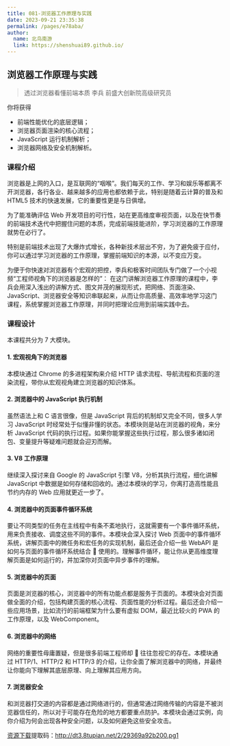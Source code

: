 ```yaml
---
title: 081-浏览器工作原理与实践
date: 2023-09-21 23:35:38
permalink: /pages/e78aba/
author:
  name: 北鸟南游
  link: https://shenshuai89.github.io/
---
```


## 浏览器工作原理与实践

> 透过浏览器看懂前端本质
> 李兵 前盛大创新院高级研究员

你将获得

- 前端性能优化的底层逻辑；
- 浏览器页面渲染的核心流程；
- JavaScript 运行机制解析；
- 浏览器网络及安全机制解析。

### 课程介绍

浏览器是上网的入口，是互联网的“咽喉”。我们每天的工作、学习和娱乐等都离不开浏览器，各行各业、越来越多的应用也都依赖于此，特别是随着云计算的普及和 HTML5 技术的快速发展，它的重要性更是与日俱增。

为了能准确评估 Web 开发项目的可行性，站在更高维度审视页面，以及在快节奏的前端技术迭代中把握住问题的本质，完成前端技能进阶，学习浏览器的工作原理就势在必行了。

特别是前端技术出现了大爆炸式增长，各种新技术层出不穷，为了避免疲于应付，你可以通过学习浏览器的工作原理，掌握前端知识的本源，以不变应万变。

为便于你快速对浏览器有个宏观的把控，李兵和极客时间团队专门做了一个小视频“工程师视角下的浏览器是怎样的”：
在这门讲解浏览器工作原理的课程中，李兵会用深入浅出的讲解方式、图文并茂的展现形式，把网络、页面渲染、JavaScript、浏览器安全等知识串联起来，从而让你高质量、高效率地学习这门课程，系统掌握浏览器工作原理，并同时把理论应用到前端实践中去。

### 课程设计

本课程共分为 7 大模块。

#### 1. 宏观视角下的浏览器

本模块通过 Chrome 的多进程架构来介绍 HTTP 请求流程、导航流程和页面的渲染流程，带你从宏观视角建立浏览器的知识体系。

#### 2. 浏览器中的 JavaScript 执行机制

虽然语法上和 C 语言很像，但是 JavaScript 背后的机制却又完全不同，很多人学习 JavaScript 时经常处于似懂非懂的状态。本模块则是站在浏览器的视角，来分析 JavaScript 代码的执行过程。如果你能掌握这些执行过程，那么很多诸如闭包、变量提升等疑难问题就会迎刃而解。

#### 3. V8 工作原理

继续深入探讨来自 Google 的 JavaScript 引擎 V8，分析其执行流程，细化讲解 JavaScript 中数据是如何存储和回收的。通过本模块的学习，你离打造高性能且节约内存的 Web 应用就更近一步了。

#### 4. 浏览器中的页面事件循环系统

要让不同类型的任务在主线程中有条不紊地执行，这就需要有一个事件循环系统，用来负责接收、调度这些不同的事件。本模块会深入探讨 Web 页面中的事件循环系统，讲解页面中的微任务和宏任务的实现机制，最后还会介绍一些 WebAPI 是如何与页面的事件循环系统结合  使用的。理解事件循环，能让你从更高维度理解页面是如何运行的，并加深你对页面中异步事件的理解。

#### 5. 浏览器中的页面

页面是浏览器的核心，浏览器中的所有功能点都是服务于页面的。本模块会对页面做全面的介绍，包括构建页面的核心流程、页面性能的分析过程。最后还会介绍一些应用场景，比如流行的前端框架为什么要有虚拟 DOM，最近比较火的 PWA 的工作原理，以及 WebComponent。

#### 6. 浏览器中的网络

网络的重要性毋庸置疑，但是很多前端工程师却  往往忽视它的存在。本模块通过 HTTP/1、HTTP/2 和 HTTP/3 的介绍，让你全面了解浏览器中的网络，并最终让你能向下理解其底层原理、向上理解其应用方向。

#### 7. 浏览器安全

和浏览器打交道的内容都是通过网络进行的，但通常通过网络传输的内容是不被浏览器信任的，所以对于可能存在危险的地方都要重点防护。本模块会通过实例，向你介绍为何会出现各种安全问题，以及如何避免这些安全攻击。

[资源下载](https://pan.baidu.com/s/1f0LL_HEA7_jxTRaCvh7xNw)提取码：http://dt3.8tupian.net/2/29369a92b200.pg1
